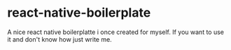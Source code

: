 # react-native-boilerplate

A nice react native boilerplatte i once created for myself. 
If you want to use it and don't know how just write me.
